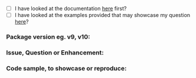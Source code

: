 - [ ] I have looked at the documentation [here](https://pkg.go.dev/github.com/yule526751/validator/v10#section-documentation) first?
- [ ] I have looked at the examples provided that may showcase my question [here](/_examples)?

### Package version eg. v9, v10: 



### Issue, Question or Enhancement:



### Code sample, to showcase or reproduce:

```go

```
